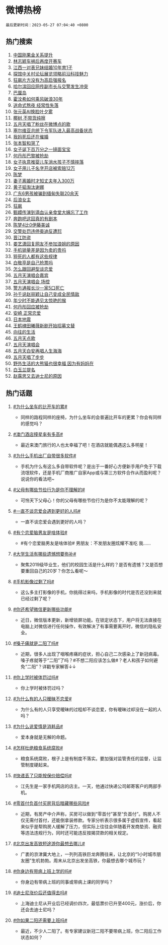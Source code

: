 # 微博热榜

`最后更新时间：2023-05-27 07:04:40 +0800`

## 热门搜索

1. [中国刚果金关系提升](https://m.weibo.cn/search?containerid=100103type%3D1%26t%3D10%26q%3D%23%E4%B8%AD%E5%9B%BD%E5%88%9A%E6%9E%9C%E9%87%91%E5%85%B3%E7%B3%BB%E6%8F%90%E5%8D%87%23&stream_entry_id=51&isnewpage=1&extparam=seat%3D1%26pos%3D0%26cate%3D10103%26dgr%3D0%26stream_entry_id%3D51%26c_type%3D51%26filter_type%3Drealtimehot%26display_time%3D1685142276%26pre_seqid%3D16851422767650645533&luicode=10000011&lfid=106003type%253D25%2526t%253D3%2526disable_hot%253D1%2526filter_type%253Drealtimehot)
1. [林志颖车祸后再度开赛车](https://m.weibo.cn/search?containerid=100103type%3D1%26t%3D10%26q%3D%23%E6%9E%97%E5%BF%97%E9%A2%96%E8%BD%A6%E7%A5%B8%E5%90%8E%E5%86%8D%E5%BA%A6%E5%BC%80%E8%B5%9B%E8%BD%A6%23&stream_entry_id=31&isnewpage=1&extparam=seat%3D1%26dgr%3D0%26flag%3D2%26band_rank%3D1%26stream_entry_id%3D31%26realpos%3D1%26c_type%3D31%26pos%3D0%26cate%3D5001%26lcate%3D5001%26q%3D%2523%25E6%259E%2597%25E5%25BF%2597%25E9%25A2%2596%25E8%25BD%25A6%25E7%25A5%25B8%25E5%2590%258E%25E5%2586%258D%25E5%25BA%25A6%25E5%25BC%2580%25E8%25B5%259B%25E8%25BD%25A6%2523%26filter_type%3Drealtimehot%26display_time%3D1685142276%26pre_seqid%3D16851422767650645533&luicode=10000011&lfid=106003type%253D25%2526t%253D3%2526disable_hot%253D1%2526filter_type%253Drealtimehot)
1. [江西一对表兄妹结婚10年育1子](https://m.weibo.cn/search?containerid=100103type%3D1%26t%3D10%26q%3D%23%E6%B1%9F%E8%A5%BF%E4%B8%80%E5%AF%B9%E8%A1%A8%E5%85%84%E5%A6%B9%E7%BB%93%E5%A9%9A10%E5%B9%B4%E8%82%B21%E5%AD%90%23&stream_entry_id=31&isnewpage=1&extparam=seat%3D1%26dgr%3D0%26flag%3D2%26band_rank%3D2%26stream_entry_id%3D31%26realpos%3D2%26c_type%3D31%26pos%3D1%26cate%3D5001%26lcate%3D5001%26q%3D%2523%25E6%25B1%259F%25E8%25A5%25BF%25E4%25B8%2580%25E5%25AF%25B9%25E8%25A1%25A8%25E5%2585%2584%25E5%25A6%25B9%25E7%25BB%2593%25E5%25A9%259A10%25E5%25B9%25B4%25E8%2582%25B21%25E5%25AD%2590%2523%26filter_type%3Drealtimehot%26display_time%3D1685142276%26pre_seqid%3D16851422767650645533&luicode=10000011&lfid=106003type%253D25%2526t%253D3%2526disable_hot%253D1%2526filter_type%253Drealtimehot)
1. [探馆中关村论坛展览领略前沿科技魅力](https://m.weibo.cn/search?containerid=100103type%3D1%26t%3D10%26q%3D%23%E6%8E%A2%E9%A6%86%E4%B8%AD%E5%85%B3%E6%9D%91%E8%AE%BA%E5%9D%9B%E5%B1%95%E8%A7%88%E9%A2%86%E7%95%A5%E5%89%8D%E6%B2%BF%E7%A7%91%E6%8A%80%E9%AD%85%E5%8A%9B%23&stream_entry_id=31&isnewpage=1&extparam=seat%3D1%26dgr%3D0%26flag%3D0%26band_rank%3D3%26stream_entry_id%3D31%26realpos%3D3%26c_type%3D31%26pos%3D2%26cate%3D5001%26lcate%3D5001%26q%3D%2523%25E6%258E%25A2%25E9%25A6%2586%25E4%25B8%25AD%25E5%2585%25B3%25E6%259D%2591%25E8%25AE%25BA%25E5%259D%259B%25E5%25B1%2595%25E8%25A7%2588%25E9%25A2%2586%25E7%2595%25A5%25E5%2589%258D%25E6%25B2%25BF%25E7%25A7%2591%25E6%258A%2580%25E9%25AD%2585%25E5%258A%259B%2523%26filter_type%3Drealtimehot%26display_time%3D1685142276%26pre_seqid%3D16851422767650645533&luicode=10000011&lfid=106003type%253D25%2526t%253D3%2526disable_hot%253D1%2526filter_type%253Drealtimehot)
1. [狂飙片方没有为高启强报名](https://m.weibo.cn/search?containerid=100103type%3D1%26t%3D10%26q%3D%23%E7%8B%82%E9%A3%99%E7%89%87%E6%96%B9%E6%B2%A1%E6%9C%89%E4%B8%BA%E9%AB%98%E5%90%AF%E5%BC%BA%E6%8A%A5%E5%90%8D%23&stream_entry_id=31&isnewpage=1&extparam=seat%3D1%26dgr%3D0%26flag%3D0%26band_rank%3D4%26stream_entry_id%3D31%26realpos%3D4%26c_type%3D31%26pos%3D3%26cate%3D5001%26lcate%3D5001%26q%3D%2523%25E7%258B%2582%25E9%25A3%2599%25E7%2589%2587%25E6%2596%25B9%25E6%25B2%25A1%25E6%259C%2589%25E4%25B8%25BA%25E9%25AB%2598%25E5%2590%25AF%25E5%25BC%25BA%25E6%258A%25A5%25E5%2590%258D%2523%26filter_type%3Drealtimehot%26display_time%3D1685142276%26pre_seqid%3D16851422767650645533&luicode=10000011&lfid=106003type%253D25%2526t%253D3%2526disable_hot%253D1%2526filter_type%253Drealtimehot)
1. [哈尔滨回应网传副市长与交警发生冲突](https://m.weibo.cn/search?containerid=100103type%3D1%26t%3D10%26q%3D%23%E5%93%88%E5%B0%94%E6%BB%A8%E5%9B%9E%E5%BA%94%E7%BD%91%E4%BC%A0%E5%89%AF%E5%B8%82%E9%95%BF%E4%B8%8E%E4%BA%A4%E8%AD%A6%E5%8F%91%E7%94%9F%E5%86%B2%E7%AA%81%23&stream_entry_id=31&isnewpage=1&extparam=seat%3D1%26dgr%3D0%26flag%3D0%26band_rank%3D5%26stream_entry_id%3D31%26realpos%3D5%26c_type%3D31%26pos%3D4%26cate%3D5001%26lcate%3D5001%26q%3D%2523%25E5%2593%2588%25E5%25B0%2594%25E6%25BB%25A8%25E5%259B%259E%25E5%25BA%2594%25E7%25BD%2591%25E4%25BC%25A0%25E5%2589%25AF%25E5%25B8%2582%25E9%2595%25BF%25E4%25B8%258E%25E4%25BA%25A4%25E8%25AD%25A6%25E5%258F%2591%25E7%2594%259F%25E5%2586%25B2%25E7%25AA%2581%2523%26filter_type%3Drealtimehot%26display_time%3D1685142276%26pre_seqid%3D16851422767650645533&luicode=10000011&lfid=106003type%253D25%2526t%253D3%2526disable_hot%253D1%2526filter_type%253Drealtimehot)
1. [巴厘岛](https://m.weibo.cn/search?containerid=100103type%3D1%26t%3D10%26q%3D%E5%B7%B4%E5%8E%98%E5%B2%9B&stream_entry_id=31&isnewpage=1&extparam=seat%3D1%26dgr%3D0%26flag%3D0%26band_rank%3D6%26stream_entry_id%3D31%26realpos%3D6%26c_type%3D31%26pos%3D5%26cate%3D5001%26lcate%3D5001%26q%3D%25E5%25B7%25B4%25E5%258E%2598%25E5%25B2%259B%26filter_type%3Drealtimehot%26display_time%3D1685142276%26pre_seqid%3D16851422767650645533&luicode=10000011&lfid=106003type%253D25%2526t%253D3%2526disable_hot%253D1%2526filter_type%253Drealtimehot)
1. [霍汶希如何乘风破浪30年](https://m.weibo.cn/search?containerid=100103type%3D1%26t%3D10%26q%3D%23%E9%9C%8D%E6%B1%B6%E5%B8%8C%E5%A6%82%E4%BD%95%E4%B9%98%E9%A3%8E%E7%A0%B4%E6%B5%AA30%E5%B9%B4%23&stream_entry_id=31&isnewpage=1&extparam=seat%3D1%26topic_ad%3D1%26dgr%3D0%26stream_entry_id%3D31%26q%3D%2523%25E9%259C%258D%25E6%25B1%25B6%25E5%25B8%258C%25E5%25A6%2582%25E4%25BD%2595%25E4%25B9%2598%25E9%25A3%258E%25E7%25A0%25B4%25E6%25B5%25AA30%25E5%25B9%25B4%2523%26c_type%3D31%26pos%3D6%26cate%3D5001%26lcate%3D5001%26band_rank%3D7%26adid%3D190313%26is_ad_pos%3D1%26filter_type%3Drealtimehot%26display_time%3D1685142276%26pre_seqid%3D16851422767650645533&luicode=10000011&lfid=106003type%253D25%2526t%253D3%2526disable_hot%253D1%2526filter_type%253Drealtimehot)
1. [送命式熬夜 经常性失落](https://m.weibo.cn/search?containerid=100103type%3D1%26t%3D10%26q%3D%E9%80%81%E5%91%BD%E5%BC%8F%E7%86%AC%E5%A4%9C+%E7%BB%8F%E5%B8%B8%E6%80%A7%E5%A4%B1%E8%90%BD&stream_entry_id=31&isnewpage=1&extparam=seat%3D1%26dgr%3D0%26flag%3D0%26band_rank%3D7%26stream_entry_id%3D31%26realpos%3D7%26c_type%3D31%26pos%3D7%26cate%3D5001%26lcate%3D5001%26q%3D%25E9%2580%2581%25E5%2591%25BD%25E5%25BC%258F%25E7%2586%25AC%25E5%25A4%259C%2520%25E7%25BB%258F%25E5%25B8%25B8%25E6%2580%25A7%25E5%25A4%25B1%25E8%2590%25BD%26filter_type%3Drealtimehot%26display_time%3D1685142276%26pre_seqid%3D16851422767650645533&luicode=10000011&lfid=106003type%253D25%2526t%253D3%2526disable_hot%253D1%2526filter_type%253Drealtimehot)
1. [张元英AI换脸叶夕雾](https://m.weibo.cn/search?containerid=100103type%3D1%26t%3D10%26q%3D%23%E5%BC%A0%E5%85%83%E8%8B%B1AI%E6%8D%A2%E8%84%B8%E5%8F%B6%E5%A4%95%E9%9B%BE%23&stream_entry_id=31&isnewpage=1&extparam=seat%3D1%26dgr%3D0%26flag%3D0%26band_rank%3D8%26stream_entry_id%3D31%26realpos%3D8%26c_type%3D31%26pos%3D8%26cate%3D5001%26lcate%3D5001%26q%3D%2523%25E5%25BC%25A0%25E5%2585%2583%25E8%258B%25B1AI%25E6%258D%25A2%25E8%2584%25B8%25E5%258F%25B6%25E5%25A4%2595%25E9%259B%25BE%2523%26filter_type%3Drealtimehot%26display_time%3D1685142276%26pre_seqid%3D16851422767650645533&luicode=10000011&lfid=106003type%253D25%2526t%253D3%2526disable_hot%253D1%2526filter_type%253Drealtimehot)
1. [椰树 不带货纯擦](https://m.weibo.cn/search?containerid=100103type%3D1%26t%3D10%26q%3D%E6%A4%B0%E6%A0%91+%E4%B8%8D%E5%B8%A6%E8%B4%A7%E7%BA%AF%E6%93%A6&stream_entry_id=31&isnewpage=1&extparam=seat%3D1%26dgr%3D0%26flag%3D0%26band_rank%3D9%26stream_entry_id%3D31%26realpos%3D9%26c_type%3D31%26pos%3D9%26cate%3D5001%26lcate%3D5001%26q%3D%25E6%25A4%25B0%25E6%25A0%2591%2520%25E4%25B8%258D%25E5%25B8%25A6%25E8%25B4%25A7%25E7%25BA%25AF%25E6%2593%25A6%26filter_type%3Drealtimehot%26display_time%3D1685142276%26pre_seqid%3D16851422767650645533&luicode=10000011&lfid=106003type%253D25%2526t%253D3%2526disable_hot%253D1%2526filter_type%253Drealtimehot)
1. [五月天唱了粉丝在微博点的歌](https://m.weibo.cn/search?containerid=100103type%3D1%26t%3D10%26q%3D%23%E4%BA%94%E6%9C%88%E5%A4%A9%E5%94%B1%E4%BA%86%E7%B2%89%E4%B8%9D%E5%9C%A8%E5%BE%AE%E5%8D%9A%E7%82%B9%E7%9A%84%E6%AD%8C%23&stream_entry_id=31&isnewpage=1&extparam=seat%3D1%26dgr%3D0%26flag%3D0%26band_rank%3D10%26stream_entry_id%3D31%26realpos%3D10%26c_type%3D31%26pos%3D10%26cate%3D5001%26lcate%3D5001%26q%3D%2523%25E4%25BA%2594%25E6%259C%2588%25E5%25A4%25A9%25E5%2594%25B1%25E4%25BA%2586%25E7%25B2%2589%25E4%25B8%259D%25E5%259C%25A8%25E5%25BE%25AE%25E5%258D%259A%25E7%2582%25B9%25E7%259A%2584%25E6%25AD%258C%2523%26filter_type%3Drealtimehot%26display_time%3D1685142276%26pre_seqid%3D16851422767650645533&luicode=10000011&lfid=106003type%253D25%2526t%253D3%2526disable_hot%253D1%2526filter_type%253Drealtimehot)
1. [塞尔维亚总统下令军队进入最高战备状态](https://m.weibo.cn/search?containerid=100103type%3D1%26t%3D10%26q%3D%23%E5%A1%9E%E5%B0%94%E7%BB%B4%E4%BA%9A%E6%80%BB%E7%BB%9F%E4%B8%8B%E4%BB%A4%E5%86%9B%E9%98%9F%E8%BF%9B%E5%85%A5%E6%9C%80%E9%AB%98%E6%88%98%E5%A4%87%E7%8A%B6%E6%80%81%23&stream_entry_id=31&isnewpage=1&extparam=seat%3D1%26dgr%3D0%26flag%3D0%26band_rank%3D11%26stream_entry_id%3D31%26realpos%3D11%26c_type%3D31%26pos%3D11%26cate%3D5001%26lcate%3D5001%26q%3D%2523%25E5%25A1%259E%25E5%25B0%2594%25E7%25BB%25B4%25E4%25BA%259A%25E6%2580%25BB%25E7%25BB%259F%25E4%25B8%258B%25E4%25BB%25A4%25E5%2586%259B%25E9%2598%259F%25E8%25BF%259B%25E5%2585%25A5%25E6%259C%2580%25E9%25AB%2598%25E6%2588%2598%25E5%25A4%2587%25E7%258A%25B6%25E6%2580%2581%2523%26filter_type%3Drealtimehot%26display_time%3D1685142276%26pre_seqid%3D16851422767650645533&luicode=10000011&lfid=106003type%253D25%2526t%253D3%2526disable_hot%253D1%2526filter_type%253Drealtimehot)
1. [我妈死后还在催婚](https://m.weibo.cn/search?containerid=100103type%3D1%26t%3D10%26q%3D%E6%88%91%E5%A6%88%E6%AD%BB%E5%90%8E%E8%BF%98%E5%9C%A8%E5%82%AC%E5%A9%9A&stream_entry_id=31&isnewpage=1&extparam=seat%3D1%26dgr%3D0%26flag%3D0%26band_rank%3D12%26stream_entry_id%3D31%26realpos%3D12%26c_type%3D31%26pos%3D12%26cate%3D5001%26lcate%3D5001%26q%3D%25E6%2588%2591%25E5%25A6%2588%25E6%25AD%25BB%25E5%2590%258E%25E8%25BF%2598%25E5%259C%25A8%25E5%2582%25AC%25E5%25A9%259A%26filter_type%3Drealtimehot%26display_time%3D1685142276%26pre_seqid%3D16851422767650645533&luicode=10000011&lfid=106003type%253D25%2526t%253D3%2526disable_hot%253D1%2526filter_type%253Drealtimehot)
1. [张本智和哭了](https://m.weibo.cn/search?containerid=100103type%3D1%26t%3D10%26q%3D%23%E5%BC%A0%E6%9C%AC%E6%99%BA%E5%92%8C%E5%93%AD%E4%BA%86%23&stream_entry_id=31&isnewpage=1&extparam=seat%3D1%26dgr%3D0%26flag%3D0%26band_rank%3D13%26stream_entry_id%3D31%26realpos%3D13%26c_type%3D31%26pos%3D13%26cate%3D5001%26lcate%3D5001%26q%3D%2523%25E5%25BC%25A0%25E6%259C%25AC%25E6%2599%25BA%25E5%2592%258C%25E5%2593%25AD%25E4%25BA%2586%2523%26filter_type%3Drealtimehot%26display_time%3D1685142276%26pre_seqid%3D16851422767650645533&luicode=10000011&lfid=106003type%253D25%2526t%253D3%2526disable_hot%253D1%2526filter_type%253Drealtimehot)
1. [女子诞下百万分之一镜面宝宝](https://m.weibo.cn/search?containerid=100103type%3D1%26t%3D10%26q%3D%23%E5%A5%B3%E5%AD%90%E8%AF%9E%E4%B8%8B%E7%99%BE%E4%B8%87%E5%88%86%E4%B9%8B%E4%B8%80%E9%95%9C%E9%9D%A2%E5%AE%9D%E5%AE%9D%23&stream_entry_id=31&isnewpage=1&extparam=seat%3D1%26dgr%3D0%26flag%3D0%26band_rank%3D14%26stream_entry_id%3D31%26realpos%3D14%26c_type%3D31%26pos%3D14%26cate%3D5001%26lcate%3D5001%26q%3D%2523%25E5%25A5%25B3%25E5%25AD%2590%25E8%25AF%259E%25E4%25B8%258B%25E7%2599%25BE%25E4%25B8%2587%25E5%2588%2586%25E4%25B9%258B%25E4%25B8%2580%25E9%2595%259C%25E9%259D%25A2%25E5%25AE%259D%25E5%25AE%259D%2523%26filter_type%3Drealtimehot%26display_time%3D1685142276%26pre_seqid%3D16851422767650645533&luicode=10000011&lfid=106003type%253D25%2526t%253D3%2526disable_hot%253D1%2526filter_type%253Drealtimehot)
1. [何丹彤巴黎被抢劫](https://m.weibo.cn/search?containerid=100103type%3D1%26t%3D10%26q%3D%E4%BD%95%E4%B8%B9%E5%BD%A4%E5%B7%B4%E9%BB%8E%E8%A2%AB%E6%8A%A2%E5%8A%AB&stream_entry_id=31&isnewpage=1&extparam=seat%3D1%26dgr%3D0%26flag%3D0%26band_rank%3D15%26stream_entry_id%3D31%26realpos%3D15%26c_type%3D31%26pos%3D15%26cate%3D5001%26lcate%3D5001%26q%3D%25E4%25BD%2595%25E4%25B8%25B9%25E5%25BD%25A4%25E5%25B7%25B4%25E9%25BB%258E%25E8%25A2%25AB%25E6%258A%25A2%25E5%258A%25AB%26filter_type%3Drealtimehot%26display_time%3D1685142276%26pre_seqid%3D16851422767650645533&luicode=10000011&lfid=106003type%253D25%2526t%253D3%2526disable_hot%253D1%2526filter_type%253Drealtimehot)
1. [女子执意推婴儿车淌水孩子不慎摔落](https://m.weibo.cn/search?containerid=100103type%3D1%26t%3D10%26q%3D%23%E5%A5%B3%E5%AD%90%E6%89%A7%E6%84%8F%E6%8E%A8%E5%A9%B4%E5%84%BF%E8%BD%A6%E6%B7%8C%E6%B0%B4%E5%AD%A9%E5%AD%90%E4%B8%8D%E6%85%8E%E6%91%94%E8%90%BD%23&stream_entry_id=31&isnewpage=1&extparam=seat%3D1%26dgr%3D0%26flag%3D0%26band_rank%3D16%26stream_entry_id%3D31%26realpos%3D16%26c_type%3D31%26pos%3D16%26cate%3D5001%26lcate%3D5001%26q%3D%2523%25E5%25A5%25B3%25E5%25AD%2590%25E6%2589%25A7%25E6%2584%258F%25E6%258E%25A8%25E5%25A9%25B4%25E5%2584%25BF%25E8%25BD%25A6%25E6%25B7%258C%25E6%25B0%25B4%25E5%25AD%25A9%25E5%25AD%2590%25E4%25B8%258D%25E6%2585%258E%25E6%2591%2594%25E8%2590%25BD%2523%26filter_type%3Drealtimehot%26display_time%3D1685142276%26pre_seqid%3D16851422767650645533&luicode=10000011&lfid=106003type%253D25%2526t%253D3%2526disable_hot%253D1%2526filter_type%253Drealtimehot)
1. [女子用儿子名字开店被索赔12万](https://m.weibo.cn/search?containerid=100103type%3D1%26t%3D10%26q%3D%23%E5%A5%B3%E5%AD%90%E7%94%A8%E5%84%BF%E5%AD%90%E5%90%8D%E5%AD%97%E5%BC%80%E5%BA%97%E8%A2%AB%E7%B4%A2%E8%B5%9412%E4%B8%87%23&stream_entry_id=31&isnewpage=1&extparam=seat%3D1%26dgr%3D0%26flag%3D0%26band_rank%3D17%26stream_entry_id%3D31%26realpos%3D17%26c_type%3D31%26pos%3D17%26cate%3D5001%26lcate%3D5001%26q%3D%2523%25E5%25A5%25B3%25E5%25AD%2590%25E7%2594%25A8%25E5%2584%25BF%25E5%25AD%2590%25E5%2590%258D%25E5%25AD%2597%25E5%25BC%2580%25E5%25BA%2597%25E8%25A2%25AB%25E7%25B4%25A2%25E8%25B5%259412%25E4%25B8%2587%2523%26filter_type%3Drealtimehot%26display_time%3D1685142276%26pre_seqid%3D16851422767650645533&luicode=10000011&lfid=106003type%253D25%2526t%253D3%2526disable_hot%253D1%2526filter_type%253Drealtimehot)
1. [陈梦](https://m.weibo.cn/search?containerid=100103type%3D1%26t%3D10%26q%3D%E9%99%88%E6%A2%A6&stream_entry_id=31&isnewpage=1&extparam=seat%3D1%26dgr%3D0%26flag%3D0%26band_rank%3D18%26stream_entry_id%3D31%26realpos%3D18%26c_type%3D31%26pos%3D18%26cate%3D5001%26lcate%3D5001%26q%3D%25E9%2599%2588%25E6%25A2%25A6%26filter_type%3Drealtimehot%26display_time%3D1685142276%26pre_seqid%3D16851422767650645533&luicode=10000011&lfid=106003type%253D25%2526t%253D3%2526disable_hot%253D1%2526filter_type%253Drealtimehot)
1. [妻子离婚时才知丈夫年入300万](https://m.weibo.cn/search?containerid=100103type%3D1%26t%3D10%26q%3D%23%E5%A6%BB%E5%AD%90%E7%A6%BB%E5%A9%9A%E6%97%B6%E6%89%8D%E7%9F%A5%E4%B8%88%E5%A4%AB%E5%B9%B4%E5%85%A5300%E4%B8%87%23&stream_entry_id=31&isnewpage=1&extparam=seat%3D1%26dgr%3D0%26flag%3D0%26band_rank%3D19%26stream_entry_id%3D31%26realpos%3D19%26c_type%3D31%26pos%3D19%26cate%3D5001%26lcate%3D5001%26q%3D%2523%25E5%25A6%25BB%25E5%25AD%2590%25E7%25A6%25BB%25E5%25A9%259A%25E6%2597%25B6%25E6%2589%258D%25E7%259F%25A5%25E4%25B8%2588%25E5%25A4%25AB%25E5%25B9%25B4%25E5%2585%25A5300%25E4%25B8%2587%2523%26filter_type%3Drealtimehot%26display_time%3D1685142276%26pre_seqid%3D16851422767650645533&luicode=10000011&lfid=106003type%253D25%2526t%253D3%2526disable_hot%253D1%2526filter_type%253Drealtimehot)
1. [黄子韬淘汰谢娜](https://m.weibo.cn/search?containerid=100103type%3D1%26t%3D10%26q%3D%23%E9%BB%84%E5%AD%90%E9%9F%AC%E6%B7%98%E6%B1%B0%E8%B0%A2%E5%A8%9C%23&stream_entry_id=31&isnewpage=1&extparam=seat%3D1%26dgr%3D0%26flag%3D0%26band_rank%3D20%26stream_entry_id%3D31%26realpos%3D20%26c_type%3D31%26pos%3D20%26cate%3D5001%26lcate%3D5001%26q%3D%2523%25E9%25BB%2584%25E5%25AD%2590%25E9%259F%25AC%25E6%25B7%2598%25E6%25B1%25B0%25E8%25B0%25A2%25E5%25A8%259C%2523%26filter_type%3Drealtimehot%26display_time%3D1685142276%26pre_seqid%3D16851422767650645533&luicode=10000011&lfid=106003type%253D25%2526t%253D3%2526disable_hot%253D1%2526filter_type%253Drealtimehot)
1. [广东6男孩被骗到缅甸失联20余天](https://m.weibo.cn/search?containerid=100103type%3D1%26t%3D10%26q%3D%23%E5%B9%BF%E4%B8%9C6%E7%94%B7%E5%AD%A9%E8%A2%AB%E9%AA%97%E5%88%B0%E7%BC%85%E7%94%B8%E5%A4%B1%E8%81%9420%E4%BD%99%E5%A4%A9%23&stream_entry_id=31&isnewpage=1&extparam=seat%3D1%26dgr%3D0%26flag%3D0%26band_rank%3D21%26stream_entry_id%3D31%26realpos%3D21%26c_type%3D31%26pos%3D21%26cate%3D5001%26lcate%3D5001%26q%3D%2523%25E5%25B9%25BF%25E4%25B8%259C6%25E7%2594%25B7%25E5%25AD%25A9%25E8%25A2%25AB%25E9%25AA%2597%25E5%2588%25B0%25E7%25BC%2585%25E7%2594%25B8%25E5%25A4%25B1%25E8%2581%259420%25E4%25BD%2599%25E5%25A4%25A9%2523%26filter_type%3Drealtimehot%26display_time%3D1685142276%26pre_seqid%3D16851422767650645533&luicode=10000011&lfid=106003type%253D25%2526t%253D3%2526disable_hot%253D1%2526filter_type%253Drealtimehot)
1. [后浪女主](https://m.weibo.cn/search?containerid=100103type%3D1%26t%3D10%26q%3D%E5%90%8E%E6%B5%AA%E5%A5%B3%E4%B8%BB&stream_entry_id=31&isnewpage=1&extparam=seat%3D1%26dgr%3D0%26flag%3D0%26band_rank%3D22%26stream_entry_id%3D31%26realpos%3D22%26c_type%3D31%26pos%3D22%26cate%3D5001%26lcate%3D5001%26q%3D%25E5%2590%258E%25E6%25B5%25AA%25E5%25A5%25B3%25E4%25B8%25BB%26filter_type%3Drealtimehot%26display_time%3D1685142276%26pre_seqid%3D16851422767650645533&luicode=10000011&lfid=106003type%253D25%2526t%253D3%2526disable_hot%253D1%2526filter_type%253Drealtimehot)
1. [狂飙](https://m.weibo.cn/search?containerid=100103type%3D1%26t%3D10%26q%3D%E7%8B%82%E9%A3%99&stream_entry_id=31&isnewpage=1&extparam=seat%3D1%26dgr%3D0%26flag%3D0%26band_rank%3D23%26stream_entry_id%3D31%26realpos%3D23%26c_type%3D31%26pos%3D23%26cate%3D5001%26lcate%3D5001%26q%3D%25E7%258B%2582%25E9%25A3%2599%26filter_type%3Drealtimehot%26display_time%3D1685142276%26pre_seqid%3D16851422767650645533&luicode=10000011&lfid=106003type%253D25%2526t%253D3%2526disable_hot%253D1%2526filter_type%253Drealtimehot)
1. [甄嬛传演到滴血认亲食堂大姨忘了工作](https://m.weibo.cn/search?containerid=100103type%3D1%26t%3D10%26q%3D%23%E7%94%84%E5%AC%9B%E4%BC%A0%E6%BC%94%E5%88%B0%E6%BB%B4%E8%A1%80%E8%AE%A4%E4%BA%B2%E9%A3%9F%E5%A0%82%E5%A4%A7%E5%A7%A8%E5%BF%98%E4%BA%86%E5%B7%A5%E4%BD%9C%23&stream_entry_id=31&isnewpage=1&extparam=seat%3D1%26dgr%3D0%26flag%3D0%26band_rank%3D24%26stream_entry_id%3D31%26realpos%3D24%26c_type%3D31%26pos%3D24%26cate%3D5001%26lcate%3D5001%26q%3D%2523%25E7%2594%2584%25E5%25AC%259B%25E4%25BC%25A0%25E6%25BC%2594%25E5%2588%25B0%25E6%25BB%25B4%25E8%25A1%2580%25E8%25AE%25A4%25E4%25BA%25B2%25E9%25A3%259F%25E5%25A0%2582%25E5%25A4%25A7%25E5%25A7%25A8%25E5%25BF%2598%25E4%25BA%2586%25E5%25B7%25A5%25E4%25BD%259C%2523%26filter_type%3Drealtimehot%26display_time%3D1685142276%26pre_seqid%3D16851422767650645533&luicode=10000011&lfid=106003type%253D25%2526t%253D3%2526disable_hot%253D1%2526filter_type%253Drealtimehot)
1. [奔跑吧这回真的有剧本](https://m.weibo.cn/search?containerid=100103type%3D1%26t%3D10%26q%3D%23%E5%A5%94%E8%B7%91%E5%90%A7%E8%BF%99%E5%9B%9E%E7%9C%9F%E7%9A%84%E6%9C%89%E5%89%A7%E6%9C%AC%23&stream_entry_id=31&isnewpage=1&extparam=seat%3D1%26dgr%3D0%26flag%3D0%26band_rank%3D25%26stream_entry_id%3D31%26realpos%3D25%26c_type%3D31%26pos%3D25%26cate%3D5001%26lcate%3D5001%26q%3D%2523%25E5%25A5%2594%25E8%25B7%2591%25E5%2590%25A7%25E8%25BF%2599%25E5%259B%259E%25E7%259C%259F%25E7%259A%2584%25E6%259C%2589%25E5%2589%25A7%25E6%259C%25AC%2523%26filter_type%3Drealtimehot%26display_time%3D1685142276%26pre_seqid%3D16851422767650645533&luicode=10000011&lfid=106003type%253D25%2526t%253D3%2526disable_hot%253D1%2526filter_type%253Drealtimehot)
1. [陈梦4比0伊藤美诚](https://m.weibo.cn/search?containerid=100103type%3D1%26t%3D10%26q%3D%23%E9%99%88%E6%A2%A64%E6%AF%940%E4%BC%8A%E8%97%A4%E7%BE%8E%E8%AF%9A%23&stream_entry_id=31&isnewpage=1&extparam=seat%3D1%26dgr%3D0%26flag%3D0%26band_rank%3D26%26stream_entry_id%3D31%26realpos%3D26%26c_type%3D31%26pos%3D26%26cate%3D5001%26lcate%3D5001%26q%3D%2523%25E9%2599%2588%25E6%25A2%25A64%25E6%25AF%25940%25E4%25BC%258A%25E8%2597%25A4%25E7%25BE%258E%25E8%25AF%259A%2523%26filter_type%3Drealtimehot%26display_time%3D1685142276%26pre_seqid%3D16851422767650645533&luicode=10000011&lfid=106003type%253D25%2526t%253D3%2526disable_hot%253D1%2526filter_type%253Drealtimehot)
1. [交警处罚违停奥迪反遭怼](https://m.weibo.cn/search?containerid=100103type%3D1%26t%3D10%26q%3D%23%E4%BA%A4%E8%AD%A6%E5%A4%84%E7%BD%9A%E8%BF%9D%E5%81%9C%E5%A5%A5%E8%BF%AA%E5%8F%8D%E9%81%AD%E6%80%BC%23&stream_entry_id=31&isnewpage=1&extparam=seat%3D1%26dgr%3D0%26flag%3D0%26band_rank%3D27%26stream_entry_id%3D31%26realpos%3D27%26c_type%3D31%26pos%3D27%26cate%3D5001%26lcate%3D5001%26q%3D%2523%25E4%25BA%25A4%25E8%25AD%25A6%25E5%25A4%2584%25E7%25BD%259A%25E8%25BF%259D%25E5%2581%259C%25E5%25A5%25A5%25E8%25BF%25AA%25E5%258F%258D%25E9%2581%25AD%25E6%2580%25BC%2523%26filter_type%3Drealtimehot%26display_time%3D1685142276%26pre_seqid%3D16851422767650645533&luicode=10000011&lfid=106003type%253D25%2526t%253D3%2526disable_hot%253D1%2526filter_type%253Drealtimehot)
1. [晋江防盗](https://m.weibo.cn/search?containerid=100103type%3D1%26t%3D10%26q%3D%E6%99%8B%E6%B1%9F%E9%98%B2%E7%9B%97&stream_entry_id=31&isnewpage=1&extparam=seat%3D1%26dgr%3D0%26flag%3D0%26band_rank%3D28%26stream_entry_id%3D31%26realpos%3D28%26c_type%3D31%26pos%3D28%26cate%3D5001%26lcate%3D5001%26q%3D%25E6%2599%258B%25E6%25B1%259F%25E9%2598%25B2%25E7%259B%2597%26filter_type%3Drealtimehot%26display_time%3D1685142276%26pre_seqid%3D16851422767650645533&luicode=10000011&lfid=106003type%253D25%2526t%253D3%2526disable_hot%253D1%2526filter_type%253Drealtimehot)
1. [娄艺潇回复网友不参加浪姐的原因](https://m.weibo.cn/search?containerid=100103type%3D1%26t%3D10%26q%3D%23%E5%A8%84%E8%89%BA%E6%BD%87%E5%9B%9E%E5%A4%8D%E7%BD%91%E5%8F%8B%E4%B8%8D%E5%8F%82%E5%8A%A0%E6%B5%AA%E5%A7%90%E7%9A%84%E5%8E%9F%E5%9B%A0%23&stream_entry_id=31&isnewpage=1&extparam=seat%3D1%26dgr%3D0%26flag%3D0%26band_rank%3D29%26stream_entry_id%3D31%26realpos%3D29%26c_type%3D31%26pos%3D29%26cate%3D5001%26lcate%3D5001%26q%3D%2523%25E5%25A8%2584%25E8%2589%25BA%25E6%25BD%2587%25E5%259B%259E%25E5%25A4%258D%25E7%25BD%2591%25E5%258F%258B%25E4%25B8%258D%25E5%258F%2582%25E5%258A%25A0%25E6%25B5%25AA%25E5%25A7%2590%25E7%259A%2584%25E5%258E%259F%25E5%259B%25A0%2523%26filter_type%3Drealtimehot%26display_time%3D1685142276%26pre_seqid%3D16851422767650645533&luicode=10000011&lfid=106003type%253D25%2526t%253D3%2526disable_hot%253D1%2526filter_type%253Drealtimehot)
1. [手机销量差是因为卖的贵吗](https://m.weibo.cn/search?containerid=100103type%3D1%26t%3D10%26q%3D%23%E6%89%8B%E6%9C%BA%E9%94%80%E9%87%8F%E5%B7%AE%E6%98%AF%E5%9B%A0%E4%B8%BA%E5%8D%96%E7%9A%84%E8%B4%B5%E5%90%97%23&stream_entry_id=31&isnewpage=1&extparam=seat%3D1%26dgr%3D0%26flag%3D0%26band_rank%3D30%26stream_entry_id%3D31%26realpos%3D30%26c_type%3D31%26pos%3D30%26cate%3D5001%26lcate%3D5001%26q%3D%2523%25E6%2589%258B%25E6%259C%25BA%25E9%2594%2580%25E9%2587%258F%25E5%25B7%25AE%25E6%2598%25AF%25E5%259B%25A0%25E4%25B8%25BA%25E5%258D%2596%25E7%259A%2584%25E8%25B4%25B5%25E5%2590%2597%2523%26filter_type%3Drealtimehot%26display_time%3D1685142276%26pre_seqid%3D16851422767650645533&luicode=10000011&lfid=106003type%253D25%2526t%253D3%2526disable_hot%253D1%2526filter_type%253Drealtimehot)
1. [猝死的人都有这些规律](https://m.weibo.cn/search?containerid=100103type%3D1%26t%3D10%26q%3D%E7%8C%9D%E6%AD%BB%E7%9A%84%E4%BA%BA%E9%83%BD%E6%9C%89%E8%BF%99%E4%BA%9B%E8%A7%84%E5%BE%8B&stream_entry_id=31&isnewpage=1&extparam=seat%3D1%26dgr%3D0%26flag%3D1%26band_rank%3D31%26stream_entry_id%3D31%26realpos%3D31%26c_type%3D31%26pos%3D31%26cate%3D5001%26lcate%3D5001%26q%3D%25E7%258C%259D%25E6%25AD%25BB%25E7%259A%2584%25E4%25BA%25BA%25E9%2583%25BD%25E6%259C%2589%25E8%25BF%2599%25E4%25BA%259B%25E8%25A7%2584%25E5%25BE%258B%26filter_type%3Drealtimehot%26display_time%3D1685142276%26pre_seqid%3D16851422767650645533&luicode=10000011&lfid=106003type%253D25%2526t%253D3%2526disable_hot%253D1%2526filter_type%253Drealtimehot)
1. [白敬亭是自己抢票吗](https://m.weibo.cn/search?containerid=100103type%3D1%26t%3D10%26q%3D%23%E7%99%BD%E6%95%AC%E4%BA%AD%E6%98%AF%E8%87%AA%E5%B7%B1%E6%8A%A2%E7%A5%A8%E5%90%97%23&stream_entry_id=31&isnewpage=1&extparam=seat%3D1%26dgr%3D0%26flag%3D0%26band_rank%3D32%26stream_entry_id%3D31%26realpos%3D32%26c_type%3D31%26pos%3D32%26cate%3D5001%26lcate%3D5001%26q%3D%2523%25E7%2599%25BD%25E6%2595%25AC%25E4%25BA%25AD%25E6%2598%25AF%25E8%2587%25AA%25E5%25B7%25B1%25E6%258A%25A2%25E7%25A5%25A8%25E5%2590%2597%2523%26filter_type%3Drealtimehot%26display_time%3D1685142276%26pre_seqid%3D16851422767650645533&luicode=10000011&lfid=106003type%253D25%2526t%253D3%2526disable_hot%253D1%2526filter_type%253Drealtimehot)
1. [怎么跟回避型谈恋爱](https://m.weibo.cn/search?containerid=100103type%3D1%26t%3D10%26q%3D%E6%80%8E%E4%B9%88%E8%B7%9F%E5%9B%9E%E9%81%BF%E5%9E%8B%E8%B0%88%E6%81%8B%E7%88%B1&stream_entry_id=31&isnewpage=1&extparam=seat%3D1%26dgr%3D0%26flag%3D0%26band_rank%3D33%26stream_entry_id%3D31%26realpos%3D33%26c_type%3D31%26pos%3D33%26cate%3D5001%26lcate%3D5001%26q%3D%25E6%2580%258E%25E4%25B9%2588%25E8%25B7%259F%25E5%259B%259E%25E9%2581%25BF%25E5%259E%258B%25E8%25B0%2588%25E6%2581%258B%25E7%2588%25B1%26filter_type%3Drealtimehot%26display_time%3D1685142276%26pre_seqid%3D16851422767650645533&luicode=10000011&lfid=106003type%253D25%2526t%253D3%2526disable_hot%253D1%2526filter_type%253Drealtimehot)
1. [五月天演唱会嘉宾](https://m.weibo.cn/search?containerid=100103type%3D1%26t%3D10%26q%3D%E4%BA%94%E6%9C%88%E5%A4%A9%E6%BC%94%E5%94%B1%E4%BC%9A%E5%98%89%E5%AE%BE&stream_entry_id=31&isnewpage=1&extparam=seat%3D1%26dgr%3D0%26flag%3D0%26band_rank%3D34%26stream_entry_id%3D31%26realpos%3D34%26c_type%3D31%26pos%3D34%26cate%3D5001%26lcate%3D5001%26q%3D%25E4%25BA%2594%25E6%259C%2588%25E5%25A4%25A9%25E6%25BC%2594%25E5%2594%25B1%25E4%25BC%259A%25E5%2598%2589%25E5%25AE%25BE%26filter_type%3Drealtimehot%26display_time%3D1685142276%26pre_seqid%3D16851422767650645533&luicode=10000011&lfid=106003type%253D25%2526t%253D3%2526disable_hot%253D1%2526filter_type%253Drealtimehot)
1. [五月天演唱会 场控](https://m.weibo.cn/search?containerid=100103type%3D1%26t%3D10%26q%3D%E4%BA%94%E6%9C%88%E5%A4%A9%E6%BC%94%E5%94%B1%E4%BC%9A+%E5%9C%BA%E6%8E%A7&stream_entry_id=31&isnewpage=1&extparam=seat%3D1%26dgr%3D0%26flag%3D0%26band_rank%3D35%26stream_entry_id%3D31%26realpos%3D35%26c_type%3D31%26pos%3D35%26cate%3D5001%26lcate%3D5001%26q%3D%25E4%25BA%2594%25E6%259C%2588%25E5%25A4%25A9%25E6%25BC%2594%25E5%2594%25B1%25E4%25BC%259A%2520%25E5%259C%25BA%25E6%258E%25A7%26filter_type%3Drealtimehot%26display_time%3D1685142276%26pre_seqid%3D16851422767650645533&luicode=10000011&lfid=106003type%253D25%2526t%253D3%2526disable_hot%253D1%2526filter_type%253Drealtimehot)
1. [警方通报长沙一家5口死亡](https://m.weibo.cn/search?containerid=100103type%3D1%26t%3D10%26q%3D%23%E8%AD%A6%E6%96%B9%E9%80%9A%E6%8A%A5%E9%95%BF%E6%B2%99%E4%B8%80%E5%AE%B65%E5%8F%A3%E6%AD%BB%E4%BA%A1%23&stream_entry_id=31&isnewpage=1&extparam=seat%3D1%26dgr%3D0%26flag%3D0%26band_rank%3D36%26stream_entry_id%3D31%26realpos%3D36%26c_type%3D31%26pos%3D36%26cate%3D5001%26lcate%3D5001%26q%3D%2523%25E8%25AD%25A6%25E6%2596%25B9%25E9%2580%259A%25E6%258A%25A5%25E9%2595%25BF%25E6%25B2%2599%25E4%25B8%2580%25E5%25AE%25B65%25E5%258F%25A3%25E6%25AD%25BB%25E4%25BA%25A1%2523%26filter_type%3Drealtimehot%26display_time%3D1685142276%26pre_seqid%3D16851422767650645533&luicode=10000011&lfid=106003type%253D25%2526t%253D3%2526disable_hot%253D1%2526filter_type%253Drealtimehot)
1. [孙千说赵丽颖让自己变成全民情敌](https://m.weibo.cn/search?containerid=100103type%3D1%26t%3D10%26q%3D%23%E5%AD%99%E5%8D%83%E8%AF%B4%E8%B5%B5%E4%B8%BD%E9%A2%96%E8%AE%A9%E8%87%AA%E5%B7%B1%E5%8F%98%E6%88%90%E5%85%A8%E6%B0%91%E6%83%85%E6%95%8C%23&stream_entry_id=31&isnewpage=1&extparam=seat%3D1%26dgr%3D0%26flag%3D0%26band_rank%3D37%26stream_entry_id%3D31%26realpos%3D37%26c_type%3D31%26pos%3D37%26cate%3D5001%26lcate%3D5001%26q%3D%2523%25E5%25AD%2599%25E5%258D%2583%25E8%25AF%25B4%25E8%25B5%25B5%25E4%25B8%25BD%25E9%25A2%2596%25E8%25AE%25A9%25E8%2587%25AA%25E5%25B7%25B1%25E5%258F%2598%25E6%2588%2590%25E5%2585%25A8%25E6%25B0%2591%25E6%2583%2585%25E6%2595%258C%2523%26filter_type%3Drealtimehot%26display_time%3D1685142276%26pre_seqid%3D16851422767650645533&luicode=10000011&lfid=106003type%253D25%2526t%253D3%2526disable_hot%253D1%2526filter_type%253Drealtimehot)
1. [年少时不能遇见太惊艳的猴](https://m.weibo.cn/search?containerid=100103type%3D1%26t%3D10%26q%3D%E5%B9%B4%E5%B0%91%E6%97%B6%E4%B8%8D%E8%83%BD%E9%81%87%E8%A7%81%E5%A4%AA%E6%83%8A%E8%89%B3%E7%9A%84%E7%8C%B4&stream_entry_id=31&isnewpage=1&extparam=seat%3D1%26dgr%3D0%26flag%3D0%26band_rank%3D38%26stream_entry_id%3D31%26realpos%3D38%26c_type%3D31%26pos%3D38%26cate%3D5001%26lcate%3D5001%26q%3D%25E5%25B9%25B4%25E5%25B0%2591%25E6%2597%25B6%25E4%25B8%258D%25E8%2583%25BD%25E9%2581%2587%25E8%25A7%2581%25E5%25A4%25AA%25E6%2583%258A%25E8%2589%25B3%25E7%259A%2584%25E7%258C%25B4%26filter_type%3Drealtimehot%26display_time%3D1685142276%26pre_seqid%3D16851422767650645533&luicode=10000011&lfid=106003type%253D25%2526t%253D3%2526disable_hot%253D1%2526filter_type%253Drealtimehot)
1. [何丹彤回应被抢劫](https://m.weibo.cn/search?containerid=100103type%3D1%26t%3D10%26q%3D%23%E4%BD%95%E4%B8%B9%E5%BD%A4%E5%9B%9E%E5%BA%94%E8%A2%AB%E6%8A%A2%E5%8A%AB%23&stream_entry_id=31&isnewpage=1&extparam=seat%3D1%26dgr%3D0%26flag%3D0%26band_rank%3D39%26stream_entry_id%3D31%26realpos%3D39%26c_type%3D31%26pos%3D39%26cate%3D5001%26lcate%3D5001%26q%3D%2523%25E4%25BD%2595%25E4%25B8%25B9%25E5%25BD%25A4%25E5%259B%259E%25E5%25BA%2594%25E8%25A2%25AB%25E6%258A%25A2%25E5%258A%25AB%2523%26filter_type%3Drealtimehot%26display_time%3D1685142276%26pre_seqid%3D16851422767650645533&luicode=10000011&lfid=106003type%253D25%2526t%253D3%2526disable_hot%253D1%2526filter_type%253Drealtimehot)
1. [安崎 正常恋爱](https://m.weibo.cn/search?containerid=100103type%3D1%26t%3D10%26q%3D%E5%AE%89%E5%B4%8E+%E6%AD%A3%E5%B8%B8%E6%81%8B%E7%88%B1&stream_entry_id=31&isnewpage=1&extparam=seat%3D1%26dgr%3D0%26flag%3D0%26band_rank%3D40%26stream_entry_id%3D31%26realpos%3D40%26c_type%3D31%26pos%3D40%26cate%3D5001%26lcate%3D5001%26q%3D%25E5%25AE%2589%25E5%25B4%258E%2520%25E6%25AD%25A3%25E5%25B8%25B8%25E6%2581%258B%25E7%2588%25B1%26filter_type%3Drealtimehot%26display_time%3D1685142276%26pre_seqid%3D16851422767650645533&luicode=10000011&lfid=106003type%253D25%2526t%253D3%2526disable_hot%253D1%2526filter_type%253Drealtimehot)
1. [日本地震](https://m.weibo.cn/search?containerid=100103type%3D1%26t%3D10%26q%3D%E6%97%A5%E6%9C%AC%E5%9C%B0%E9%9C%87&stream_entry_id=31&isnewpage=1&extparam=seat%3D1%26dgr%3D0%26flag%3D0%26band_rank%3D41%26stream_entry_id%3D31%26realpos%3D41%26c_type%3D31%26pos%3D41%26cate%3D5001%26lcate%3D5001%26q%3D%25E6%2597%25A5%25E6%259C%25AC%25E5%259C%25B0%25E9%259C%2587%26filter_type%3Drealtimehot%26display_time%3D1685142276%26pre_seqid%3D16851422767650645533&luicode=10000011&lfid=106003type%253D25%2526t%253D3%2526disable_hot%253D1%2526filter_type%253Drealtimehot)
1. [王鹤棣田曦薇新剧开始招募文替](https://m.weibo.cn/search?containerid=100103type%3D1%26t%3D10%26q%3D%23%E7%8E%8B%E9%B9%A4%E6%A3%A3%E7%94%B0%E6%9B%A6%E8%96%87%E6%96%B0%E5%89%A7%E5%BC%80%E5%A7%8B%E6%8B%9B%E5%8B%9F%E6%96%87%E6%9B%BF%23&stream_entry_id=31&isnewpage=1&extparam=seat%3D1%26dgr%3D0%26flag%3D0%26band_rank%3D42%26stream_entry_id%3D31%26realpos%3D42%26c_type%3D31%26pos%3D42%26cate%3D5001%26lcate%3D5001%26q%3D%2523%25E7%258E%258B%25E9%25B9%25A4%25E6%25A3%25A3%25E7%2594%25B0%25E6%259B%25A6%25E8%2596%2587%25E6%2596%25B0%25E5%2589%25A7%25E5%25BC%2580%25E5%25A7%258B%25E6%258B%259B%25E5%258B%259F%25E6%2596%2587%25E6%259B%25BF%2523%26filter_type%3Drealtimehot%26display_time%3D1685142276%26pre_seqid%3D16851422767650645533&luicode=10000011&lfid=106003type%253D25%2526t%253D3%2526disable_hot%253D1%2526filter_type%253Drealtimehot)
1. [向往的生活](https://m.weibo.cn/search?containerid=100103type%3D1%26t%3D10%26q%3D%E5%90%91%E5%BE%80%E7%9A%84%E7%94%9F%E6%B4%BB&stream_entry_id=31&isnewpage=1&extparam=seat%3D1%26dgr%3D0%26flag%3D0%26band_rank%3D43%26stream_entry_id%3D31%26realpos%3D43%26c_type%3D31%26pos%3D43%26cate%3D5001%26lcate%3D5001%26q%3D%25E5%2590%2591%25E5%25BE%2580%25E7%259A%2584%25E7%2594%259F%25E6%25B4%25BB%26filter_type%3Drealtimehot%26display_time%3D1685142276%26pre_seqid%3D16851422767650645533&luicode=10000011&lfid=106003type%253D25%2526t%253D3%2526disable_hot%253D1%2526filter_type%253Drealtimehot)
1. [五月天点歌](https://m.weibo.cn/search?containerid=100103type%3D1%26t%3D10%26q%3D%23%E4%BA%94%E6%9C%88%E5%A4%A9%E7%82%B9%E6%AD%8C%23&stream_entry_id=31&isnewpage=1&extparam=seat%3D1%26dgr%3D0%26flag%3D0%26band_rank%3D44%26stream_entry_id%3D31%26realpos%3D44%26c_type%3D31%26pos%3D44%26cate%3D5001%26lcate%3D5001%26q%3D%2523%25E4%25BA%2594%25E6%259C%2588%25E5%25A4%25A9%25E7%2582%25B9%25E6%25AD%258C%2523%26filter_type%3Drealtimehot%26display_time%3D1685142276%26pre_seqid%3D16851422767650645533&luicode=10000011&lfid=106003type%253D25%2526t%253D3%2526disable_hot%253D1%2526filter_type%253Drealtimehot)
1. [五月天演唱会](https://m.weibo.cn/search?containerid=100103type%3D1%26t%3D10%26q%3D%E4%BA%94%E6%9C%88%E5%A4%A9%E6%BC%94%E5%94%B1%E4%BC%9A&stream_entry_id=31&isnewpage=1&extparam=seat%3D1%26dgr%3D0%26flag%3D0%26band_rank%3D45%26stream_entry_id%3D31%26realpos%3D45%26c_type%3D31%26pos%3D45%26cate%3D5001%26lcate%3D5001%26q%3D%25E4%25BA%2594%25E6%259C%2588%25E5%25A4%25A9%25E6%25BC%2594%25E5%2594%25B1%25E4%25BC%259A%26filter_type%3Drealtimehot%26display_time%3D1685142276%26pre_seqid%3D16851422767650645533&luicode=10000011&lfid=106003type%253D25%2526t%253D3%2526disable_hot%253D1%2526filter_type%253Drealtimehot)
1. [五月天白安再唱人生海海](https://m.weibo.cn/search?containerid=100103type%3D1%26t%3D10%26q%3D%23%E4%BA%94%E6%9C%88%E5%A4%A9%E7%99%BD%E5%AE%89%E5%86%8D%E5%94%B1%E4%BA%BA%E7%94%9F%E6%B5%B7%E6%B5%B7%23&stream_entry_id=31&isnewpage=1&extparam=seat%3D1%26dgr%3D0%26flag%3D0%26band_rank%3D46%26stream_entry_id%3D31%26realpos%3D46%26c_type%3D31%26pos%3D46%26cate%3D5001%26lcate%3D5001%26q%3D%2523%25E4%25BA%2594%25E6%259C%2588%25E5%25A4%25A9%25E7%2599%25BD%25E5%25AE%2589%25E5%2586%258D%25E5%2594%25B1%25E4%25BA%25BA%25E7%2594%259F%25E6%25B5%25B7%25E6%25B5%25B7%2523%26filter_type%3Drealtimehot%26display_time%3D1685142276%26pre_seqid%3D16851422767650645533&luicode=10000011&lfid=106003type%253D25%2526t%253D3%2526disable_hot%253D1%2526filter_type%253Drealtimehot)
1. [五月天唱了步步](https://m.weibo.cn/search?containerid=100103type%3D1%26t%3D10%26q%3D%E4%BA%94%E6%9C%88%E5%A4%A9%E5%94%B1%E4%BA%86%E6%AD%A5%E6%AD%A5&stream_entry_id=31&isnewpage=1&extparam=seat%3D1%26dgr%3D0%26flag%3D0%26band_rank%3D47%26stream_entry_id%3D31%26realpos%3D47%26c_type%3D31%26pos%3D47%26cate%3D5001%26lcate%3D5001%26q%3D%25E4%25BA%2594%25E6%259C%2588%25E5%25A4%25A9%25E5%2594%25B1%25E4%25BA%2586%25E6%25AD%25A5%25E6%25AD%25A5%26filter_type%3Drealtimehot%26display_time%3D1685142276%26pre_seqid%3D16851422767650645533&luicode=10000011&lfid=106003type%253D25%2526t%253D3%2526disable_hot%253D1%2526filter_type%253Drealtimehot)
1. [野外生活的大熊猫也很幸福 因为有妈妈在](https://m.weibo.cn/search?containerid=100103type%3D1%26t%3D10%26q%3D%E9%87%8E%E5%A4%96%E7%94%9F%E6%B4%BB%E7%9A%84%E5%A4%A7%E7%86%8A%E7%8C%AB%E4%B9%9F%E5%BE%88%E5%B9%B8%E7%A6%8F+%E5%9B%A0%E4%B8%BA%E6%9C%89%E5%A6%88%E5%A6%88%E5%9C%A8&stream_entry_id=31&isnewpage=1&extparam=seat%3D1%26dgr%3D0%26flag%3D1%26band_rank%3D48%26stream_entry_id%3D31%26realpos%3D48%26c_type%3D31%26pos%3D48%26cate%3D5001%26lcate%3D5001%26q%3D%25E9%2587%258E%25E5%25A4%2596%25E7%2594%259F%25E6%25B4%25BB%25E7%259A%2584%25E5%25A4%25A7%25E7%2586%258A%25E7%258C%25AB%25E4%25B9%259F%25E5%25BE%2588%25E5%25B9%25B8%25E7%25A6%258F%2520%25E5%259B%25A0%25E4%25B8%25BA%25E6%259C%2589%25E5%25A6%2588%25E5%25A6%2588%25E5%259C%25A8%26filter_type%3Drealtimehot%26display_time%3D1685142276%26pre_seqid%3D16851422767650645533&luicode=10000011&lfid=106003type%253D25%2526t%253D3%2526disable_hot%253D1%2526filter_type%253Drealtimehot)
1. [白玉兰提名](https://m.weibo.cn/search?containerid=100103type%3D1%26t%3D10%26q%3D%E7%99%BD%E7%8E%89%E5%85%B0%E6%8F%90%E5%90%8D&stream_entry_id=31&isnewpage=1&extparam=seat%3D1%26dgr%3D0%26flag%3D0%26band_rank%3D49%26stream_entry_id%3D31%26realpos%3D49%26c_type%3D31%26pos%3D49%26cate%3D5001%26lcate%3D5001%26q%3D%25E7%2599%25BD%25E7%258E%2589%25E5%2585%25B0%25E6%258F%2590%25E5%2590%258D%26filter_type%3Drealtimehot%26display_time%3D1685142276%26pre_seqid%3D16851422767650645533&luicode=10000011&lfid=106003type%253D25%2526t%253D3%2526disable_hot%253D1%2526filter_type%253Drealtimehot)
1. [赵露思又去迪士尼的原因](https://m.weibo.cn/search?containerid=100103type%3D1%26t%3D10%26q%3D%23%E8%B5%B5%E9%9C%B2%E6%80%9D%E5%8F%88%E5%8E%BB%E8%BF%AA%E5%A3%AB%E5%B0%BC%E7%9A%84%E5%8E%9F%E5%9B%A0%23&stream_entry_id=31&isnewpage=1&extparam=seat%3D1%26dgr%3D0%26flag%3D0%26band_rank%3D50%26stream_entry_id%3D31%26realpos%3D50%26c_type%3D31%26pos%3D50%26cate%3D5001%26lcate%3D5001%26q%3D%2523%25E8%25B5%25B5%25E9%259C%25B2%25E6%2580%259D%25E5%258F%2588%25E5%258E%25BB%25E8%25BF%25AA%25E5%25A3%25AB%25E5%25B0%25BC%25E7%259A%2584%25E5%258E%259F%25E5%259B%25A0%2523%26filter_type%3Drealtimehot%26display_time%3D1685142276%26pre_seqid%3D16851422767650645533&luicode=10000011&lfid=106003type%253D25%2526t%253D3%2526disable_hot%253D1%2526filter_type%253Drealtimehot)

## 热门话题

1. [#为什么坐车的比开车的累#](https://m.weibo.cn/search?containerid=231522type%3D1%26t%3D10%26q%3D%23%E4%B8%BA%E4%BB%80%E4%B9%88%E5%9D%90%E8%BD%A6%E7%9A%84%E6%AF%94%E5%BC%80%E8%BD%A6%E7%9A%84%E7%B4%AF%23&stream_entry_id=128&isnewpage=1&extparam=seat%3D1%26pos%3D1-0-0%26lcate%3D5004%26unitid%3D1684988546669%26dgr%3D0%26cate%3D5004%26c_type%3D128%26display_time%3D1685142280%26pre_seqid%3D1685142280030019720232&luicode=10000011&lfid=231648_-_4)
    - 同样的路程同样的座椅，为什么坐车的会普遍比开车的更累？你会有同样的感觉吗？

1. [#澳门酒店撞星率有多高#](https://m.weibo.cn/search?containerid=231522type%3D1%26t%3D10%26q%3D%23%E6%BE%B3%E9%97%A8%E9%85%92%E5%BA%97%E6%92%9E%E6%98%9F%E7%8E%87%E6%9C%89%E5%A4%9A%E9%AB%98%23&stream_entry_id=128&isnewpage=1&extparam=seat%3D1%26pos%3D1-0-1%26lcate%3D5004%26unitid%3D1684985871233%26dgr%3D0%26cate%3D5004%26c_type%3D128%26display_time%3D1685142280%26pre_seqid%3D1685142280030019720232&luicode=10000011&lfid=231648_-_4)
    - 最近来澳门旅行的人也太幸福了吧！在酒店就能偶遇这么多明星！

1. [#为什么手机出厂自带很多软件#](https://m.weibo.cn/search?containerid=231522type%3D1%26t%3D10%26q%3D%23%E4%B8%BA%E4%BB%80%E4%B9%88%E6%89%8B%E6%9C%BA%E5%87%BA%E5%8E%82%E8%87%AA%E5%B8%A6%E5%BE%88%E5%A4%9A%E8%BD%AF%E4%BB%B6%23&stream_entry_id=128&isnewpage=1&extparam=seat%3D1%26pos%3D1-0-2%26lcate%3D5004%26unitid%3D1685003852823%26dgr%3D0%26cate%3D5004%26c_type%3D128%26display_time%3D1685142280%26pre_seqid%3D1685142280030019720232&luicode=10000011&lfid=231648_-_4)
    - 手机为什么有这么多自带软件呢？是出于一番好心方便新手用户免于下载流氓软件，还是手机厂商推广自家App或与第三方软件合作从而盈利呢？说说你的看法吧~

1. [#父母有哪些节俭行为是你不理解的#](https://m.weibo.cn/search?containerid=231522type%3D1%26t%3D10%26q%3D%23%E7%88%B6%E6%AF%8D%E6%9C%89%E5%93%AA%E4%BA%9B%E8%8A%82%E4%BF%AD%E8%A1%8C%E4%B8%BA%E6%98%AF%E4%BD%A0%E4%B8%8D%E7%90%86%E8%A7%A3%E7%9A%84%23&stream_entry_id=128&isnewpage=1&extparam=seat%3D1%26pos%3D1-0-3%26lcate%3D5004%26unitid%3D1685077697804%26dgr%3D0%26cate%3D5004%26c_type%3D128%26display_time%3D1685142280%26pre_seqid%3D1685142280030019720232&luicode=10000011&lfid=231648_-_4)
    - 可怜天下父母心！你的父母有哪些节俭行为是你不太能理解的呢？

1. [#一直不谈恋爱会遇到更好的人吗#](https://m.weibo.cn/search?containerid=231522type%3D1%26t%3D10%26q%3D%23%E4%B8%80%E7%9B%B4%E4%B8%8D%E8%B0%88%E6%81%8B%E7%88%B1%E4%BC%9A%E9%81%87%E5%88%B0%E6%9B%B4%E5%A5%BD%E7%9A%84%E4%BA%BA%E5%90%97%23&stream_entry_id=128&isnewpage=1&extparam=seat%3D1%26pos%3D1-0-4%26lcate%3D5004%26unitid%3D1685110671204%26dgr%3D0%26cate%3D5004%26c_type%3D128%26display_time%3D1685142280%26pre_seqid%3D1685142280030019720232&luicode=10000011&lfid=231648_-_4)
    - 一直不谈恋爱会遇到更好的人吗？

1. [#有个恋爱脑男友是啥体验#](https://m.weibo.cn/search?containerid=231522type%3D1%26t%3D10%26q%3D%23%E6%9C%89%E4%B8%AA%E6%81%8B%E7%88%B1%E8%84%91%E7%94%B7%E5%8F%8B%E6%98%AF%E5%95%A5%E4%BD%93%E9%AA%8C%23&stream_entry_id=128&isnewpage=1&extparam=seat%3D1%26pos%3D1-0-5%26lcate%3D5004%26unitid%3D1685070749736%26dgr%3D0%26cate%3D5004%26c_type%3D128%26display_time%3D1685142280%26pre_seqid%3D1685142280030019720232&luicode=10000011&lfid=231648_-_4)
    - #有个恋爱脑男友是啥体验#
男朋友：不发朋友圈炫耀不准吃
我……

1. [#大学生活有哪些遗憾想要弥补#](https://m.weibo.cn/search?containerid=231522type%3D1%26t%3D10%26q%3D%23%E5%A4%A7%E5%AD%A6%E7%94%9F%E6%B4%BB%E6%9C%89%E5%93%AA%E4%BA%9B%E9%81%97%E6%86%BE%E6%83%B3%E8%A6%81%E5%BC%A5%E8%A1%A5%23&stream_entry_id=128&isnewpage=1&extparam=seat%3D1%26pos%3D1-0-6%26lcate%3D5004%26unitid%3D1685014685439%26dgr%3D0%26cate%3D5004%26c_type%3D128%26display_time%3D1685142280%26pre_seqid%3D1685142280030019720232&luicode=10000011&lfid=231648_-_4)
    - 聚焦2019级毕业生，他们的校园生活是什么样的？是否有遗憾？又是否想要重回自己的20岁？你怎么看呢～

1. [#手机影像过剩了吗#](https://m.weibo.cn/search?containerid=231522type%3D1%26t%3D10%26q%3D%23%E6%89%8B%E6%9C%BA%E5%BD%B1%E5%83%8F%E8%BF%87%E5%89%A9%E4%BA%86%E5%90%97%23&stream_entry_id=128&isnewpage=1&extparam=seat%3D1%26pos%3D1-0-7%26lcate%3D5004%26unitid%3D1685022226683%26dgr%3D0%26cate%3D5004%26c_type%3D128%26display_time%3D1685142280%26pre_seqid%3D1685142280030019720232&luicode=10000011&lfid=231648_-_4)
    - 这么多主打影像的手机，你挑得过来吗，手机影像的时代是否还没到来就已经过剩了呢？

1. [#你还希望微信更新哪些功能#](https://m.weibo.cn/search?containerid=231522type%3D1%26t%3D10%26q%3D%23%E4%BD%A0%E8%BF%98%E5%B8%8C%E6%9C%9B%E5%BE%AE%E4%BF%A1%E6%9B%B4%E6%96%B0%E5%93%AA%E4%BA%9B%E5%8A%9F%E8%83%BD%23&stream_entry_id=128&isnewpage=1&extparam=seat%3D1%26pos%3D1-0-8%26lcate%3D5004%26unitid%3D1684981061734%26dgr%3D0%26cate%3D5004%26c_type%3D128%26display_time%3D1685142280%26pre_seqid%3D1685142280030019720232&luicode=10000011&lfid=231648_-_4)
    - 近日，微信版本更新，新增锁屏功能。在锁定状态下，用户将无法直接在电脑上对微信进行任何操作，有效解决了有事需要离开时，微信的隐私安全。

1. [#嗓子痛就是二阳了吗#](https://m.weibo.cn/search?containerid=231522type%3D1%26t%3D10%26q%3D%23%E5%97%93%E5%AD%90%E7%97%9B%E5%B0%B1%E6%98%AF%E4%BA%8C%E9%98%B3%E4%BA%86%E5%90%97%23&stream_entry_id=128&isnewpage=1&extparam=seat%3D1%26pos%3D1-0-9%26lcate%3D5004%26unitid%3D1684995768333%26dgr%3D0%26cate%3D5004%26c_type%3D128%26display_time%3D1685142280%26pre_seqid%3D1685142280030019720232&luicode=10000011&lfid=231648_-_4)
    - 近期，很多人出现了咽喉疼痛的症状，担心自己二次感染上了新冠病毒。嗓子疼就等于“二阳”了吗？#不想二阳应该怎么做#？老人和孩子如何避免“二阳”？详戳专家解答↓↓

1. [#你上学时被体罚过吗#](https://m.weibo.cn/search?containerid=231522type%3D1%26t%3D10%26q%3D%23%E4%BD%A0%E4%B8%8A%E5%AD%A6%E6%97%B6%E8%A2%AB%E4%BD%93%E7%BD%9A%E8%BF%87%E5%90%97%23&stream_entry_id=128&isnewpage=1&extparam=seat%3D1%26pos%3D1-0-10%26lcate%3D5004%26unitid%3D1685087856947%26dgr%3D0%26cate%3D5004%26c_type%3D128%26display_time%3D1685142280%26pre_seqid%3D1685142280030019720232&luicode=10000011&lfid=231648_-_4)
    - 你上学时被体罚过吗？

1. [#为什么有的人只暧昧不恋爱#](https://m.weibo.cn/search?containerid=231522type%3D1%26t%3D10%26q%3D%23%E4%B8%BA%E4%BB%80%E4%B9%88%E6%9C%89%E7%9A%84%E4%BA%BA%E5%8F%AA%E6%9A%A7%E6%98%A7%E4%B8%8D%E6%81%8B%E7%88%B1%23&stream_entry_id=128&isnewpage=1&extparam=seat%3D1%26pos%3D1-0-11%26lcate%3D5004%26unitid%3D1685096260261%26dgr%3D0%26cate%3D5004%26c_type%3D128%26display_time%3D1685142280%26pre_seqid%3D1685142280030019720232&luicode=10000011&lfid=231648_-_4)
    - 为什么有的人只享受暧昧的过程却不谈恋爱，你有暧昧过却没在一起的人吗？

1. [#为什么说爱情是消耗品#](https://m.weibo.cn/search?containerid=231522type%3D1%26t%3D10%26q%3D%23%E4%B8%BA%E4%BB%80%E4%B9%88%E8%AF%B4%E7%88%B1%E6%83%85%E6%98%AF%E6%B6%88%E8%80%97%E5%93%81%23&stream_entry_id=128&isnewpage=1&extparam=seat%3D1%26pos%3D1-0-12%26lcate%3D5004%26unitid%3D1685101346296%26dgr%3D0%26cate%3D5004%26c_type%3D128%26display_time%3D1685142280%26pre_seqid%3D1685142280030019720232&luicode=10000011&lfid=231648_-_4)
    - 爱本身就是无解的命题。

1. [#怎样杜绝粮食系统腐败#](https://m.weibo.cn/search?containerid=231522type%3D1%26t%3D10%26q%3D%23%E6%80%8E%E6%A0%B7%E6%9D%9C%E7%BB%9D%E7%B2%AE%E9%A3%9F%E7%B3%BB%E7%BB%9F%E8%85%90%E8%B4%A5%23&stream_entry_id=128&isnewpage=1&extparam=seat%3D1%26pos%3D1-0-13%26lcate%3D5004%26unitid%3D1684985575251%26dgr%3D0%26cate%3D5004%26c_type%3D128%26display_time%3D1685142280%26pre_seqid%3D1685142280030019720232&luicode=10000011&lfid=231648_-_4)
    - 粮食系统腐败，根子上是有制度不落实。要加强对监管责任的监督，让监管制度硬起来。

1. [#快递丢了只能按保价赔偿吗#](https://m.weibo.cn/search?containerid=231522type%3D1%26t%3D10%26q%3D%23%E5%BF%AB%E9%80%92%E4%B8%A2%E4%BA%86%E5%8F%AA%E8%83%BD%E6%8C%89%E4%BF%9D%E4%BB%B7%E8%B5%94%E5%81%BF%E5%90%97%23&stream_entry_id=128&isnewpage=1&extparam=seat%3D1%26pos%3D1-0-14%26lcate%3D5004%26unitid%3D1684978363582%26dgr%3D0%26cate%3D5004%26c_type%3D128%26display_time%3D1685142280%26pre_seqid%3D1685142280030019720232&luicode=10000011&lfid=231648_-_4)
    - 江先生是一家手机网店的店主。一天，他通过快递公司邮寄客户的两部手机。

1. [#零首付负首付买房背后暗藏哪些风险#](https://m.weibo.cn/search?containerid=231522type%3D1%26t%3D10%26q%3D%23%E9%9B%B6%E9%A6%96%E4%BB%98%E8%B4%9F%E9%A6%96%E4%BB%98%E4%B9%B0%E6%88%BF%E8%83%8C%E5%90%8E%E6%9A%97%E8%97%8F%E5%93%AA%E4%BA%9B%E9%A3%8E%E9%99%A9%23&stream_entry_id=128&isnewpage=1&extparam=seat%3D1%26pos%3D1-0-15%26lcate%3D5004%26unitid%3D1685031512397%26dgr%3D0%26cate%3D5004%26c_type%3D128%26display_time%3D1685142280%26pre_seqid%3D1685142280030019720232&luicode=10000011&lfid=231648_-_4)
    - 近期，有房产中介声称，买房可以做到“零首付”甚至“负首付”。购房人不仅无需付首付，还能倒拿装修款。专家分析表示很多属于虚假宣传，看起来似乎是帮购房人缓解了压力，但实际上往往会伴随着开发商垫资、融资等违法违规行为，同时还可能违反按揭贷款的相关规定。

1. [#北京出发高铁短途游你最想去哪儿#](https://m.weibo.cn/search?containerid=231522type%3D1%26t%3D10%26q%3D%23%E5%8C%97%E4%BA%AC%E5%87%BA%E5%8F%91%E9%AB%98%E9%93%81%E7%9F%AD%E9%80%94%E6%B8%B8%E4%BD%A0%E6%9C%80%E6%83%B3%E5%8E%BB%E5%93%AA%E5%84%BF%23&stream_entry_id=128&isnewpage=1&extparam=seat%3D1%26pos%3D1-0-16%26lcate%3D5004%26unitid%3D1685013151049%26dgr%3D0%26cate%3D5004%26c_type%3D128%26display_time%3D1685142280%26pre_seqid%3D1685142280030019720232&luicode=10000011&lfid=231648_-_4)
    - 广袤的京津冀大地上，一列列高铁巨龙奔腾往来，让北京的“1小时城市朋友圈”生机勃勃。周末从北京出发坐高铁，你最想去哪个城市玩？

1. [#你身边有带病上班上学的吗#](https://m.weibo.cn/search?containerid=231522type%3D1%26t%3D10%26q%3D%23%E4%BD%A0%E8%BA%AB%E8%BE%B9%E6%9C%89%E5%B8%A6%E7%97%85%E4%B8%8A%E7%8F%AD%E4%B8%8A%E5%AD%A6%E7%9A%84%E5%90%97%23&stream_entry_id=128&isnewpage=1&extparam=seat%3D1%26pos%3D1-0-17%26lcate%3D5004%26unitid%3D1685012554270%26dgr%3D0%26cate%3D5004%26c_type%3D128%26display_time%3D1685142280%26pre_seqid%3D1685142280030019720232&luicode=10000011&lfid=231648_-_4)
    - 你身边有带病上班的同事或带病上课的同学吗？

1. [#迪士尼涨价后还值得去吗#](https://m.weibo.cn/search?containerid=231522type%3D1%26t%3D10%26q%3D%23%E8%BF%AA%E5%A3%AB%E5%B0%BC%E6%B6%A8%E4%BB%B7%E5%90%8E%E8%BF%98%E5%80%BC%E5%BE%97%E5%8E%BB%E5%90%97%23&stream_entry_id=128&isnewpage=1&extparam=seat%3D1%26pos%3D1-0-18%26lcate%3D5004%26unitid%3D1685011972580%26dgr%3D0%26cate%3D5004%26c_type%3D128%26display_time%3D1685142280%26pre_seqid%3D1685142280030019720232&luicode=10000011&lfid=231648_-_4)
    - 上海迪士尼从开业后已经调价四次，最低票价已升至400元，涨价后，你还会去迪士尼吗？

1. [#你如果二阳还需要上班吗#](https://m.weibo.cn/search?containerid=231522type%3D1%26t%3D10%26q%3D%23%E4%BD%A0%E5%A6%82%E6%9E%9C%E4%BA%8C%E9%98%B3%E8%BF%98%E9%9C%80%E8%A6%81%E4%B8%8A%E7%8F%AD%E5%90%97%23&stream_entry_id=128&isnewpage=1&extparam=seat%3D1%26pos%3D1-0-19%26lcate%3D5004%26unitid%3D1685004475567%26dgr%3D0%26cate%3D5004%26c_type%3D128%26display_time%3D1685142280%26pre_seqid%3D1685142280030019720232&luicode=10000011&lfid=231648_-_4)
    - 最近，不少人二阳了。有专家建议新冠二阳不要带病上班，你二阳后工作状态如何？


